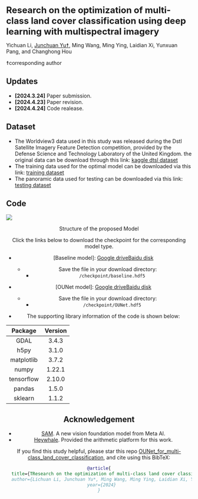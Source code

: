 
<font size='5'>**Research on the optimization of multi-class land cover classification using deep learning with multispectral imagery**</font>


Yichuan Li, [Junchuan Yu☨](https://github.com/JunchuanYu), Ming Wang, Ming Ying, Laidian Xi, Yunxuan Pang, and Changhong Hou

☨corresponding author

## Updates
* **[2024.3.24]** Paper submission. 
* **[2024.4.23]** Paper revision.
* **[2024.4.24]** Code realease.

## Dataset
* The Worldview3 data used in this study was released during the Dstl Satellite Imagery Feature Detection competition, provided by the Defense Science and Technology Laboratory of the United Kingdom. the original data can be download through this link: [kaggle dtsl dataset](https://www.kaggle.com/c/dstl-satellite-imagery-feature-detection/data) 
* The training data used for the optimal model can be downloaded via this link: [training dataset]()
* The panoramic data used for testing can be downloaded via this link: [testing dataset](https://drive.google.com/file/d/1PXazNEqBFySvvvPYxQVijx_9RdprFtDw/view?usp=sharing)

## Code
![](https://dunazo.oss-cn-beijing.aliyuncs.com/blog/network_revise3-04.jpg)

<center>
Structure of the proposed Model


Click the links below to download the checkpoint for the corresponding model type.

- [Baseline model]: [Google drive](https://pan.baidu.com/s/1ipFqbnh1VqkAqZaGY9v80A?pwd=93g6)[Baidu disk]()
  + Save the file in your download directory:
    + `/checkpoint/baseline.hdf5`

- [OUNet model]: [Google drive](https://pan.baidu.com/s/1ipFqbnh1VqkAqZaGY9v80A?pwd=93g6)[Baidu disk]()
  + Save the file in your download directory:
    + `/checkpoint/OUNet.hdf5`

+ The supporting library information of the code is shown below:

<center>

|Package                    |Version|
|:----:  |:----: |
| GDAL                      |3.4.3|
| h5py                      |3.1.0|
| matplotlib                |3.7.2|
| numpy                     |1.22.1|
| tensorflow                |2.10.0|
| pandas                    |1.5.0|
| sklearn                   |1.1.2|

<center>

## Acknowledgement
+ [SAM](https://segment-anything.com). A new vision foundation model from Meta AI.
+ [Heywhale](https://www.heywhale.com/home). Provided the arithmetic platform for this work.

If you find this study helpful, please star this repo [OUNet_for_multi-class_land_cover_classification](https://github.com/JunchuanYu/OUNet_for_multi-class_land_cover_classification), and cite using this BibTeX:

```bibtex
@article{
  title={TResearch on the optimization of multi-class land cover classification using deep learning with multispectral imagery},
  author={Lichuan Li, Junchuan Yu*, Ming Wang, Ming Ying, Laidian Xi, Yunxuan Pang, and Changhong Hou}
  year={2024}
}
```


